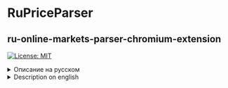 # RuPriceParser
## ru-online-markets-parser-chromium-extension

[![License: MIT](https://img.shields.io/badge/License-MIT-blue.svg)](https://opensource.org/licenses/MIT)

<details>
<summary>Описание на русском</summary>
---

Удобное расширение для браузеров на базе Chromium, позволяющее парсить данные с российских онлайн-магазинов.  
**Работает в Google Chrome, Yandex Browser, Brave и других Chromium-based браузерах.**

---

## 📌 Описание

**RuPriceParser** — это расширение для браузера, разработанное для автоматического извлечения информации о товарах с популярных российских маркетплейсов.

Просто откройте страницу товара — и расширение соберёт нужные данные:  
✅ Название  
✅ Цена  
✅ Другие параметры

Данные можно быстро экспортировать в **JSON** / **XLS** / **TXT** для дальнейшего анализа.

---

## 🛒 Поддерживаемые площадки

- Wildberries
- Ozon
- М.Видео
- Ситилинк
- Яндекс.Маркет
- ...и другие (поддержка расширяется)

---

## 💡 Возможности использования

- Мониторинг цен и динамики скидок
- Анализ конкурентов
- Сбор данных для маркетинговых исследований
- Автоматизация рутинных задач
- Сравнение предложений между магазинами

</details>

<details>
<summary>Description on english</summary>
---

A convenient Chromium-based browser extension for parsing data from Russian online marketplaces.  
**Works in Google Chrome, Yandex Browser, Brave, and others Chromium-based browsers.**

---

## 📌 Description

**RuPriceParser** is a browser extension designed to automatically extract product information from popular Russian e-commerce platforms.

Just open a product page — the extension will collect key details:  
✅ Title  
✅ Price  
✅ Other parameters

Easily export data to **JSON** / **XLS** / **TXT** for further analysis.

---

## 🛒 Supported Marketplaces

- Wildberries
- Ozon
- М.Видео
- Ситилинк
- Яндекс.Маркет
- ...and more (support is expanding)

---

## 💡 Use Cases

- Price monitoring and discount tracking
- Competitor analysis
- Data collection for market research
- Automation of repetitive tasks
- Cross-store price comparison

</details>
